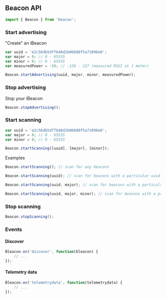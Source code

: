 

## Beacon API

```javascript
import { Beacon } from 'beacon';
```

### Start advertising

"Create" an iBeacon

```javascript
var uuid = 'e2c56db5dffb48d2b060d0f5a71096e0';
var major = 0; // 0 - 65535
var minor = 0; // 0 - 65535
var measuredPower = -59; // -128 - 127 (measured RSSI at 1 meter)

Beacon.startAdvertising(uuid, major, minor, measuredPower);
```

### Stop advertising

Stop your iBeacon

```javascript
Beacon.stopAdvertising();
```

### Start scanning

```javascript
var uuid = 'e2c56db5dffb48d2b060d0f5a71096e0';
var major = 0; // 0 - 65535
var minor = 0; // 0 - 65535

Beacon.startScanning([uuid], [major], [minor]);
```

Examples

```javascript
Beacon.startScanning(); // scan for any beacons

Beacon.startScanning(uuid); // scan for beacons with a particular uuid

Beacon.startScanning(uuid, major); // scan for beacons with a particular uuid and major

Beacon.startScanning(uuid, major, minor); // scan for beacons with a particular uuid. major, and minor
```

### Stop scanning

```javascript
Beacon.stopScanning();
```

### Events

#### Discover

```javascript
Bleacon.on('discover', function(bleacon) {
    // ...
});
```
   
   
#### Telemetry data

```javascript
Bleacon.on('telemetrydata', function(telemetrydata) {
    // ...
});
```


